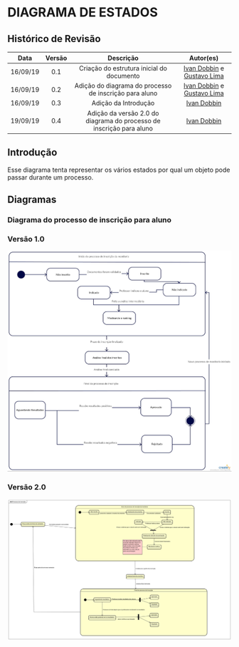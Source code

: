 # DIAGRAMA DE ESTADOS

## Histórico de Revisão
| Data | Versão | Descrição | Autor(es) |
| :--: | :----: | :-------: | :-------: |
| 16/09/19 | 0.1 | Criação do estrutura inicial do documento | [Ivan Dobbin]((https://github.com/darmsDD)) e [Gustavo Lima](https://github.com/gustavolima00) |
| 16/09/19 | 0.2 | Adição do diagrama do processo de inscrição para aluno| [Ivan Dobbin]((https://github.com/darmsDD)) e [Gustavo Lima](https://github.com/gustavolima00) |
| 16/09/19 | 0.3 | Adição da Introdução | [Ivan Dobbin]((https://github.com/darmsDD)) |
| 19/09/19 | 0.4 | Adição da versão 2.0 do diagrama do processo de inscrição para aluno | [Ivan Dobbin]((https://github.com/darmsDD)) |



## Introdução
Esse diagrama tenta representar os vários estados por qual um objeto pode passar durante um processo.
## Diagramas

### Diagrama do processo de inscrição para aluno

### Versão 1.0

![Diagrama de Estados](assets/img/diagrama_estados/aluno_v1.jpg)


### Versão 2.0

![Diagrama de Estados](assets/img/diagrama_estados/aluno_v2.jpg)


